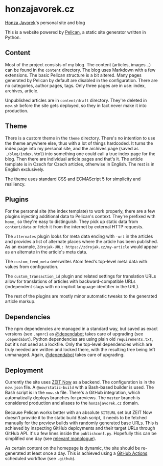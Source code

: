 # honzajavorek.cz

[Honza Javorek](https://github.com/honzajavorek)'s personal site and blog

This is a website powered by [Pelican](https://docs.getpelican.com/), a static site generator written in Python.

## Content

Most of the project consists of my blog. The content (articles, images…) can be found in the `content` directory. The blog uses Markdown with a few extensions. The basic Pelican structure is a bit altered. Many pages generated by Pelican by default are disabled in the configuration. There are no categories, author pages, tags. Only three pages are in use: index, archives, article.

Unpublished articles are in `content/draft` directory. They're deleted in `now.sh` before the site gets deployed, so they in fact never make it into production.

## Theme

There is a custom theme in the `theme` directory. There's no intention to use the theme anywhere else, thus with a lot of things hardcoded. It turns the index page into my personal site, and the archives page (saved as `./blog/index.html`) into something one could call a true index page for the blog. Then there are individual article pages and that's it. The article template is in Czech for Czech articles, otherwise in English. The rest is in English exclusively.

The theme uses standard CSS and ECMAScript 5 for simplicity and resiliency.

## Plugins

For the personal site (the index template) to work properly, there are a few plugins injecting additional data to Pelican's context. They're prefixed with `home_` so they're easy to distinguish. They pick up static data from `content/data` or fetch it from the internet by external HTTP requests.

The `alternates` plugin looks for meta data ending with `-url` in the articles and provides a list of alternate places where the article has been published. As an example, `Zdrojak-URL: https://zdrojak.cz/my-article` would appear as an alternate in the article's meta data.

The `custom_feed_meta` overwrites Atom feed's top-level meta data with values from configuration.

The `custom_transaction_id` plugin and related settings for translation URLs allow for translations of articles with backward-compatible URLs (independent slugs with no implicit language identifier in the URL).

The rest of the plugins are mostly minor automatic tweaks to the generated article markup.

## Dependencies

The npm dependencies are managed in a standard way, but saved as exact versions (see `.npmrc`) as [@dependabot](https://dependabot.com/) takes care of upgrading (see `.dependabot`). Python dependencies are using plain old `requirements.txt`, but it's not used as a lockfile. Only the top-level dependencies which are truly needed are written and locked there, with the resulting tree being left unmanaged. Again, [@dependabot](https://dependabot.com/) takes care of upgrading.

## Deployment

Currently the site uses [ZEIT Now](https://zeit.co/) as a backend. The configuration is in the `now.json` file. A `@now/static-build` with a Bash-based builder is used. The Bash script is in the `now.sh` file. There's a GitHub integration, which automatically deploys branches for previews. The `master` branch is considered production and aliases to the `honzajavorek.cz` domain.

Because Pelican works better with an absolute `SITEURL` set but ZEIT Now doesn't provide it to the static build Bash script, it needs to be fetched manually for the preview builds with randomly generated base URLs. This is achieved by inspecting GitHub deployments and their target URLs through GitHub API. It's a few lines inside the `publishconf.py`. Hopefully this can be simplified one day (see [relevant monologue](https://spectrum.chat/zeit/now/getting-domain-from-within-now-static-build~fd24fe27-36a4-4641-96d1-5e73aedbb9ef)).

As certain content on the homepage is dynamic, the site should be re-generated at least once a day. This is achieved using a [GitHub Actions](https://github.com/features/actions) scheduled workflow (see `.github`).
